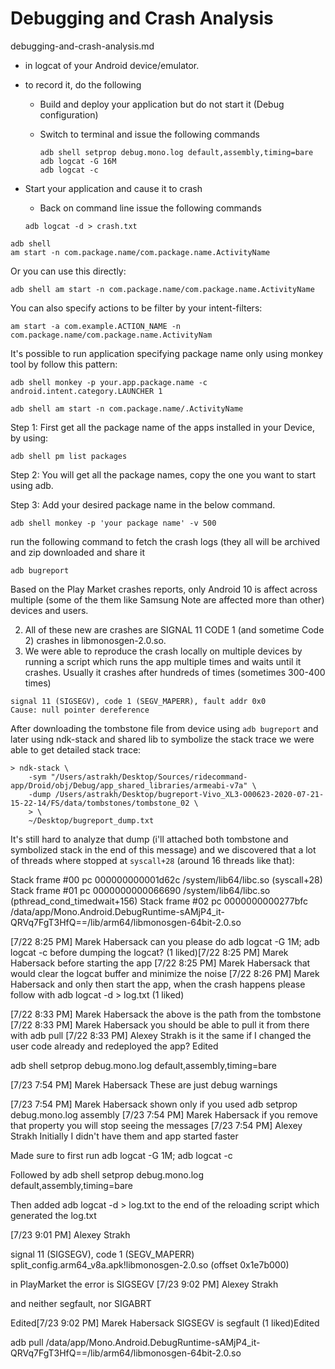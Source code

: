 # Debugging and Crash Analysis

debugging-and-crash-analysis.md

*   in logcat of your Android device/emulator. 

*   to record it, do the following

    *   Build and deploy your application but do not start it (Debug configuration)

    *   Switch to terminal and issue the following commands

        ```
        adb shell setprop debug.mono.log default,assembly,timing=bare
        adb logcat -G 16M
        adb logcat -c
        ```

*   Start your application and cause it to crash

    *   Back on command line issue the following commands

    ```
    adb logcat -d > crash.txt
    ```


```
adb shell
am start -n com.package.name/com.package.name.ActivityName
```

Or you can use this directly:

```
adb shell am start -n com.package.name/com.package.name.ActivityName
```

You can also specify actions to be filter by your intent-filters:

```
am start -a com.example.ACTION_NAME -n com.package.name/com.package.name.ActivityNam
````

It's possible to run application specifying package name only using monkey tool by follow this pattern:

```
adb shell monkey -p your.app.package.name -c android.intent.category.LAUNCHER 1
```

```
adb shell am start -n com.package.name/.ActivityName
```

Step 1: First get all the package name of the apps installed in your Device, by using:

```
adb shell pm list packages
````

Step 2: You will get all the package names, copy the one you want to start using adb.

Step 3: Add your desired package name in the below command.

```
adb shell monkey -p 'your package name' -v 500
```

run the following command to fetch the crash logs (they all will be archived and zip downloaded 
and share it
 
```
adb bugreport
```


Based on the Play Market crashes reports, only Android 10 is affect across multiple (some of the them 
like Samsung Note are affected more than other) devices and users.
 
 


 

2.  All of these new are crashes are SIGNAL 11 CODE 1 (and sometime Code 2) crashes in libmonosgen-2.0.so.
3.  We were able to reproduce the crash locally on multiple devices by running a script which runs the 
    app multiple times and waits until it crashes. Usually it crashes after hundreds of times (sometimes 300-400 times)
 
```
signal 11 (SIGSEGV), code 1 (SEGV_MAPERR), fault addr 0x0
Cause: null pointer dereference
```



After downloading the tombstone file from device using `adb bugreport` and later using ndk-stack and 
shared lib to symbolize the stack trace  we were able to get detailed stack trace:
 
```
> ndk-stack \
    -sym "/Users/astrakh/Desktop/Sources/ridecommand-app/Droid/obj/Debug/app_shared_libraries/armeabi-v7a" \
    -dump /Users/astrakh/Desktop/bugreport-Vivo_XL3-O00623-2020-07-21-15-22-14/FS/data/tombstones/tombstone_02 \
    > \
    ~/Desktop/bugreport_dump.txt
```
 
It's still hard to analyze that dump (i'll attached both tombstone and symbolized stack in the end of this 
message) and we discovered  that a lot of threads where stopped at `syscall+28` (around 16 threads like that):
 

Stack frame #00 pc 000000000001d62c  /system/lib64/libc.so (syscall+28)
Stack frame #01 pc 0000000000066690  /system/lib64/libc.so (pthread_cond_timedwait+156)
Stack frame #02 pc 0000000000277bfc  /data/app/Mono.Android.DebugRuntime-sAMjP4_it-QRVq7FgT3HfQ==/lib/arm64/libmonosgen-64bit-2.0.so


[7/22 8:25 PM] Marek Habersack
    can you please do adb logcat -G 1M; adb logcat -c before dumping the logcat?
(1 liked)​[7/22 8:25 PM] Marek Habersack
    before starting the app
​[7/22 8:25 PM] Marek Habersack
    that would clear the logcat buffer and minimize the noise
​[7/22 8:26 PM] Marek Habersack
    and only then start the app, when the crash happens please follow with adb logcat -d > log.txt
(1 liked)


[7/22 8:33 PM] Marek Habersack
    the above is the path from the tombstone
​[7/22 8:33 PM] Marek Habersack
    you should be able to pull it from there with adb pull
​[7/22 8:33 PM] Alexey Strakh
    is it the same if I changed the user code already and redeployed the app?
Edited




adb shell setprop debug.mono.log default,assembly,timing=bare


[7/23 7:54 PM] Marek Habersack
    These are just debug warnings

​[7/23 7:54 PM] Marek Habersack
    shown only if you used adb setprop debug.mono.log assembly
​[7/23 7:54 PM] Marek Habersack
    if you remove that property you will stop seeing the messages
​[7/23 7:54 PM] Alexey Strakh
    Initially I didn't have them and app started faster





Made sure to first run adb logcat -G 1M; adb logcat -c

Followed by adb shell setprop debug.mono.log default,assembly,timing=bare

Then added adb logcat -d > log.txt to the end of the reloading script which generated the log.txt






[7/23 9:01 PM] Alexey Strakh
    
signal 11 (SIGSEGV), code 1 (SEGV_MAPERR)
split_config.arm64_v8a.apk!libmonosgen-2.0.so (offset 0x1e7b000)


in PlayMarket the error is SIGSEGV
​[7/23 9:02 PM] Alexey Strakh
    

and neither segfault, nor SIGABRT

Edited​[7/23 9:02 PM] Marek Habersack
    SIGSEGV is segfault
(1 liked)Edited


adb pull /data/app/Mono.Android.DebugRuntime-sAMjP4_it-QRVq7FgT3HfQ==/lib/arm64/libmonosgen-64bit-2.0.so



